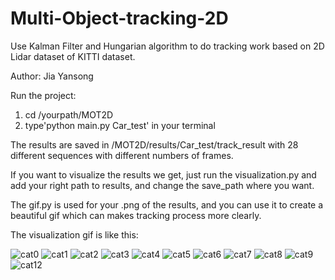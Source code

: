 # Multi-Object-tracking-2D
Use Kalman Filter and Hungarian algorithm to do tracking work based on 2D Lidar dataset of KITTI dataset.

Author: Jia Yansong

Run the project: 
1. cd /yourpath/MOT2D
2. type'python main.py Car_test' in your terminal

The results are saved in /MOT2D/results/Car_test/track_result  with 28 different sequences with different numbers of frames.

If you want to visualize the results we get, just run the visualization.py and add your right path to results, and change the save_path where you want.

The gif.py is used for your .png of the results, and you can use it to create a beautiful gif which can makes tracking process more clearly.

The visualization gif is like this:

![cat0](https://user-images.githubusercontent.com/90627672/142853643-f63c793f-40b7-4c9f-9a65-f62455e070cc.gif)
![cat1](https://user-images.githubusercontent.com/90627672/142853662-c56030cd-2d04-49ca-8ae0-b7acd638b32e.gif)
![cat2](https://user-images.githubusercontent.com/90627672/142853671-72e38a87-bc56-4d12-b799-668e6bd5eab7.gif)
![cat3](https://user-images.githubusercontent.com/90627672/142853675-6ce7fb51-eb08-4db4-9589-8bdb132b6e88.gif)
![cat4](https://user-images.githubusercontent.com/90627672/142853680-3dc4ca55-d7e9-4bf3-8bbb-113e20d7b307.gif)
![cat5](https://user-images.githubusercontent.com/90627672/142853687-ae59ecbb-36c4-4ea1-93ea-2b83f0307987.gif)
![cat6](https://user-images.githubusercontent.com/90627672/142853698-c6421c8a-605a-478a-825d-a5efdc66c161.gif)
![cat7](https://user-images.githubusercontent.com/90627672/142853703-bbfe14a2-08e4-4034-bed1-306c6d439f32.gif)
![cat8](https://user-images.githubusercontent.com/90627672/142853711-76473757-87c6-4699-88b8-c9dc5c37ca4c.gif)
![cat9](https://user-images.githubusercontent.com/90627672/142853719-3ed89a9b-76f3-496e-843a-fbdd510ac850.gif)
![cat12](https://user-images.githubusercontent.com/90627672/142854300-976cbcdb-fef4-4a08-b665-e39843510039.gif)
